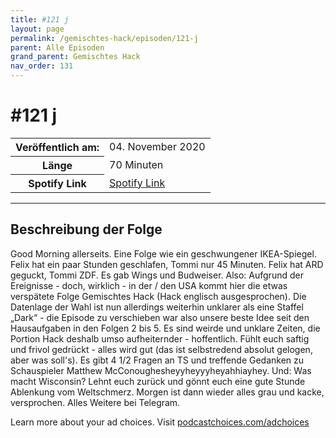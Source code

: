 ```yaml
---
title: #121 j
layout: page
permalink: /gemischtes-hack/episoden/121-j
parent: Alle Episoden
grand_parent: Gemischtes Hack
nav_order: 131
---
```


# #121 j
<table class="resp-table dcf-table dcf-table-responsive dcf-table-bordered dcf-table-striped dcf-w-100%">
                    <tbody>
                        <tr>
                            <th scope="row">Veröffentlich am:</th>
                            <td data-label="Veröffentlich am:">04. November 2020</td>
                        </tr>
                        <tr>
                            <th scope="row">Länge </th>
                            <td data-label="Länge ">70 Minuten</td>
                        </tr><tr>
                                <th scope="row">Spotify Link</th>
                                <td data-label="Spotify Link"><a href="https://open.spotify.com/episode/3NgDxSLt6MJMD56QWIfLyv">Spotify Link</a></td>
                            </tr></tbody>
                </table>

***

## Beschreibung der Folge

<div>
<p>Good Morning allerseits. Eine Folge wie ein geschwungener IKEA-Spiegel. Felix hat ein paar Stunden geschlafen, Tommi nur 45 Minuten. Felix hat ARD geguckt, Tommi ZDF. Es gab Wings und Budweiser. Also: Aufgrund der Ereignisse - doch, wirklich - in der / den USA kommt hier die etwas verspätete Folge Gemischtes Hack (Hack englisch ausgesprochen). Die Datenlage der Wahl ist nun allerdings weiterhin unklarer als eine Staffel „Dark“ - die Episode zu verschieben war also unsere beste Idee seit den Hausaufgaben in den Folgen 2 bis 5. Es sind weirde und unklare Zeiten, die Portion Hack deshalb umso aufheiternder - hoffentlich. Fühlt euch saftig und frivol gedrückt - alles wird gut (das ist selbstredend absolut gelogen, aber was soll's). Es gibt 4 1/2 Fragen an TS und treffende Gedanken zu Schauspieler Matthew McConoughesheyyheyyyheyahhiayhey. Und: Was macht Wisconsin? Lehnt euch zurück und gönnt euch eine gute Stunde Ablenkung vom Weltschmerz. Morgen ist dann wieder alles grau und kacke, versprochen. Alles Weitere bei Telegram.</p><p> </p><p>Learn more about your ad choices. Visit <a href="https://podcastchoices.com/adchoices">podcastchoices.com/adchoices</a></p>  
</div>

